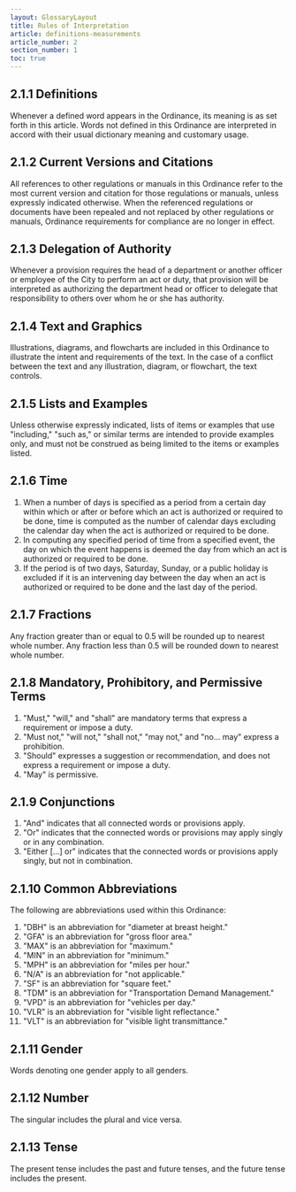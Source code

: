 ```yaml
---
layout: GlossaryLayout
title: Rules of Interpretation
article: definitions-measurements
article_number: 2
section_number: 1
toc: true
---
```


## 2.1.1 Definitions

Whenever a defined word appears in the Ordinance, its meaning is as set forth in this article. Words not defined in this Ordinance are interpreted in accord with their usual dictionary meaning and customary usage.

## 2.1.2 Current Versions and Citations

All references to other regulations or manuals in this Ordinance refer to the most current version and citation for those regulations or manuals, unless expressly indicated otherwise. When the referenced regulations or documents have been repealed and not replaced by other regulations or manuals, Ordinance requirements for compliance are no longer in effect.

## 2.1.3 Delegation of Authority

Whenever a provision requires the head of a department or another officer or employee of the City to perform an act or duty, that provision will be interpreted as authorizing the department head or officer to delegate that responsibility to others over whom he or she has authority.

## 2.1.4 Text and Graphics

Illustrations, diagrams, and flowcharts are included in this Ordinance to illustrate the intent and requirements of the text. In the case of a conflict between the text and any illustration, diagram, or flowchart, the text controls.

## 2.1.5 Lists and Examples

Unless otherwise expressly indicated, lists of items or examples that use "including," "such as," or similar terms are intended to provide examples only, and must not be construed as being limited to the items or examples listed.

## 2.1.6 Time

1. When a number of days is specified as a period from a certain day within which or after or before which an act is authorized or required to be done, time is computed as the number of calendar days excluding the calendar day when the act is authorized or required to be done.
2. In computing any specified period of time from a specified event, the day on which the event happens is deemed the day from which an act is authorized or required to be done.
3. If the period is of two days, Saturday, Sunday, or a public holiday is excluded if it is an intervening day between the day when an act is authorized or required to be done and the last day of the period.

## 2.1.7 Fractions

Any fraction greater than or equal to 0.5 will be
rounded up to nearest whole number. Any fraction
less than 0.5 will be rounded down to nearest
whole number.

## 2.1.8 Mandatory, Prohibitory, and Permissive Terms

1. "Must," "will," and "shall" are mandatory terms that express a requirement or impose a duty.
2. "Must not," "will not," "shall not," "may not," and "no... may" express a prohibition.
3. "Should" expresses a suggestion or recommendation, and does not express a requirement or impose a duty.
4. "May" is permissive.

## 2.1.9 Conjunctions

1. "And" indicates that all connected words or provisions apply.
2. "Or" indicates that the connected words or provisions may apply singly or in any combination.
3. "Either [...] or" indicates that the connected words or provisions apply singly, but not in combination.

## 2.1.10 Common Abbreviations

The following are abbreviations used within this Ordinance:

1. "DBH" is an abbreviation for "diameter at breast height."
2. "GFA" is an abbreviation for "gross floor area."
3. "MAX" is an abbreviation for "maximum."
4. "MIN" in an abbreviation for "minimum."
5. "MPH" is an abbreviation for "miles per hour."
6. "N/A" is an abbreviation for "not applicable."
7. "SF" is an abbreviation for "square feet."
8. "TDM" is an abbreviation for "Transportation Demand Management."
9. "VPD" is an abbreviation for "vehicles per day."
10. "VLR" is an abbreviation for "visible light reflectance."
11. "VLT" is an abbreviation for "visible light transmittance."

## 2.1.11 Gender

Words denoting one gender apply to all genders.

## 2.1.12 Number

The singular includes the plural and vice versa.

## 2.1.13 Tense

The present tense includes the past and future tenses, and the future tense includes the present.
